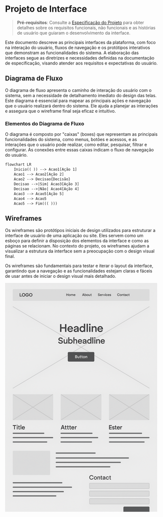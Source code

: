# Projeto de Interface

> **Pré-requisitos**: Consulte a <a href="02-Especificação do Projeto.md"> Especificação do Projeto</a> para obter detalhes sobre os requisitos funcionais, não funcionais e as histórias de usuário que guiaram o desenvolvimento da interface.

Este documento descreve as principais interfaces da plataforma, com foco na interação do usuário, fluxos de navegação e os protótipos interativos que demonstram as funcionalidades do sistema. A elaboração das interfaces segue as diretrizes e necessidades definidas na documentação de especificação, visando atender aos requisitos e expectativas do usuário.

## Diagrama de Fluxo

O diagrama de fluxo apresenta o caminho de interação do usuário com o sistema, sem a necessidade de detalhamento imediato do design das telas. Este diagrama é essencial para mapear as principais ações e navegação que o usuário realizará dentro do sistema. Ele ajuda a planejar as interações e assegura que o wireframe final seja eficaz e intuitivo.

### Elementos do Diagrama de Fluxo

O diagrama é composto por "caixas" (boxes) que representam as principais funcionalidades do sistema, como menus, botões e acessos, e as interações que o usuário pode realizar, como editar, pesquisar, filtrar e configurar. As conexões entre essas caixas indicam o fluxo de navegação do usuário.

```mermaid
flowchart LR
    Inicio(( )) --> Acao1[Ação 1]
    Acao1 --> Acao2[Ação 2]
    Acao2 --> Decisao{Decisão}
    Decisao -->|Sim| Acao3[Ação 3]
    Decisao -->|Não| Acao4[Ação 4]
    Acao3 --> Acao5[Ação 5]
    Acao4 --> Acao5
    Acao5 --> Fim((( )))
```

## Wireframes

Os wireframes são protótipos iniciais de design utilizados para estruturar a interface de usuário de uma aplicação ou site. Eles servem como um esboço para definir a disposição dos elementos da interface e como as páginas se relacionam. No contexto do projeto, os wireframes ajudam a visualizar a estrutura da interface sem a preocupação com o design visual final.

Os wireframes são fundamentais para testar e iterar o layout da interface, garantindo que a navegação e as funcionalidades estejam claras e fáceis de usar antes de iniciar o design visual mais detalhado.

![Exemplo de Wireframe](img/Wireframes.png)
